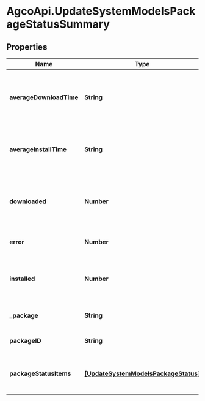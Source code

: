 # AgcoApi.UpdateSystemModelsPackageStatusSummary

## Properties

Name | Type | Description | Notes
------------ | ------------- | ------------- | -------------
**averageDownloadTime** | **String** | The average time required to complete the download | [optional] 
**averageInstallTime** | **String** | The average time required to complete the install | [optional] 
**downloaded** | **Number** | The number of clients that have completed the download | [optional] 
**error** | **Number** | The result of the install | [optional] 
**installed** | **Number** | The number of clients that have completed the install | [optional] 
**_package** | **String** | The name of the package | [optional] 
**packageID** | **String** | The ID of the package | [optional] 
**packageStatusItems** | [**[UpdateSystemModelsPackageStatus]**](UpdateSystemModelsPackageStatus.md) | The individual package status items | [optional] 


